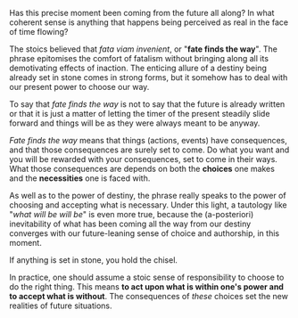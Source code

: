 Has this precise moment been coming from the future all along?
In what coherent sense is anything that happens being perceived as real in the face of time flowing?

The stoics believed that *fata viam invenient*, or "**fate finds the way**".
The phrase epitomises the comfort of fatalism without bringing along all its demotivating effects of inaction.
The enticing allure of a destiny being already set in stone comes in strong forms, but it somehow has to deal with our present power to choose our way.

To say that *fate finds the way* is not to say that the future is already written or that it is just a matter of letting the timer of the present steadily slide forward and things will be as they were always meant to be anyway.

*Fate finds the way* means that things (actions, events) have consequences, and that those consequences are surely set to come.
Do what you want and you will be rewarded with your consequences, set to come in their ways.
What those consequences are depends on both the **choices** one makes and the **necessities** one is faced with.

As well as to the power of destiny, the phrase really speaks to the power of choosing and accepting what is necessary.
Under this light, a tautology like "*what will be will be*" is even more true, because the (a-posteriori) inevitability of what has been coming all the way from our destiny converges with our future-leaning sense of choice and authorship, in this moment.

If anything is set in stone, you hold the chisel.

In practice, one should assume a stoic sense of responsibility to choose to do the right thing. This means **to act upon what is within one's power and to accept what is without**. The consequences of *these* choices set the new realities of future situations.
